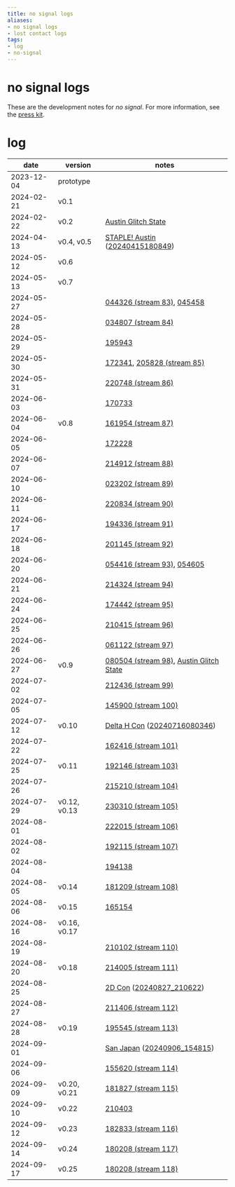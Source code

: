 ```yaml
---
title: no signal logs
aliases:
- no signal logs
- lost contact logs
tags:
- log
- no-signal
---
```


# no signal logs

These are the development notes for _no signal_. For more information, see the [press kit](../press-kits/no-signal.md).

# log

| date | version | notes |
|------|---------|-------|
| <span class="timestamp">2023-12-04</span> | prototype ||
| <span class="timestamp">2024-02-21</span> | v0.1 ||
| <span class="timestamp">2024-02-22</span> | v0.2 | [Austin Glitch State](austin-glitch-state.md) |
| <span class="timestamp">2024-04-13</span> | v0.4, v0.5 | [STAPLE! Austin](staple-austin.md) ([20240415180849](../blog/20240415180849.md)) |
| <span class="timestamp">2024-05-12</span> | v0.6 ||
| <span class="timestamp">2024-05-13</span> | v0.7 ||
| <span class="timestamp">2024-05-27</span> || [044326 (stream 83)](../entries/20240528_044326.md), [045458](../entries/20240528_045458.md) |
| <span class="timestamp">2024-05-28</span> || [034807 (stream 84)](../entries/20240529_034807.md) |
| <span class="timestamp">2024-05-29</span> || [195943](../entries/20240529_195943.md) |
| <span class="timestamp">2024-05-30</span> || [172341](../entries/20240530_172341.md), [205828 (stream 85)](../entries/20240530_205828.md) |
| <span class="timestamp">2024-05-31</span> || [220748 (stream 86)](../entries/20240531_220748.md) |
| <span class="timestamp">2024-06-03</span> || [170733](../entries/20240603_170733.md) |
| <span class="timestamp">2024-06-04</span> | v0.8 | [161954 (stream 87)](../entries/20240604_161954.md) |
| <span class="timestamp">2024-06-05</span> || [172228](../entries/20240605_172228.md) |
| <span class="timestamp">2024-06-07</span> || [214912 (stream 88)](../entries/20240607_214912.md) |
| <span class="timestamp">2024-06-10</span> || [023202 (stream 89)](../entries/20240611_023202.md) |
| <span class="timestamp">2024-06-11</span> || [220834 (stream 90)](../entries/20240611_220834.md) |
| <span class="timestamp">2024-06-17</span> || [194336 (stream 91)](../entries/20240617_194336.md) |
| <span class="timestamp">2024-06-18</span> || [201145 (stream 92)](../entries/20240618_201145.md) |
| <span class="timestamp">2024-06-20</span> || [054416 (stream 93)](../entries/20240621_054416.md), [054605](../entries/20240621_054605.md) |
| <span class="timestamp">2024-06-21</span> || [214324 (stream 94)](../entries/20240621_214324.md) |
| <span class="timestamp">2024-06-24</span> || [174442 (stream 95)](../entries/20240625_174442.md) |
| <span class="timestamp">2024-06-25</span> || [210415 (stream 96)](../entries/20240625_210415.md) |
| <span class="timestamp">2024-06-26</span> || [061122 (stream 97)](../entries/20240627_061122.md) |
| <span class="timestamp">2024-06-27</span> | v0.9 | [080504 (stream 98)](../entries/20240629_080504.md), [Austin Glitch State](austin-glitch-state.md) |
| <span class="timestamp">2024-07-02</span> || [212436 (stream 99)](../entries/20240702_212436.md) |
| <span class="timestamp">2024-07-05</span> || [145900 (stream 100)](../entries/20240705_145900.md) |
| <span class="timestamp">2024-07-12</span> | v0.10 | [Delta H Con](delta-h-con.md) ([20240716080346](../blog/20240716080346.md)) |
| <span class="timestamp">2024-07-22</span> || [162416 (stream 101)](../entries/20240722_162416.md) |
| <span class="timestamp">2024-07-25</span> | v0.11 | [192146 (stream 103)](../entries/20240725_192146.md) |
| <span class="timestamp">2024-07-26</span> || [215210 (stream 104)](../entries/20240726_215210.md) |
| <span class="timestamp">2024-07-29</span> | v0.12, v0.13 | [230310 (stream 105)](../entries/20240729_230310.md) |
| <span class="timestamp">2024-08-01</span> || [222015 (stream 106)](../entries/20240801_222015.md) |
| <span class="timestamp">2024-08-02</span> || [192115 (stream 107)](../entries/20240802_192115.md) |
| <span class="timestamp">2024-08-04</span> || [194138](../entries/20240804_194138.md) |
| <span class="timestamp">2024-08-05</span> | v0.14 | [181209 (stream 108)](../entries/20240805_181209.md) |
| <span class="timestamp">2024-08-06</span> | v0.15 | [165154](../entries/20240806_165154.md) |
| <span class="timestamp">2024-08-16</span> | v0.16, v0.17 ||
| <span class="timestamp">2024-08-19</span> || [210102 (stream 110)](../entries/20240819_210102.md) |
| <span class="timestamp">2024-08-20</span> | v0.18 | [214005 (stream 111)](../entries/20240820_214005.md) |
| <span class="timestamp">2024-08-25</span> || [2D Con](2d-con.md) ([20240827_210622](../entries/20240827_210622.md)) |
| <span class="timestamp">2024-08-27</span> || [211406 (stream 112)](../entries/20240827_211406.md) |
| <span class="timestamp">2024-08-28</span> | v0.19 | [195545 (stream 113)](../entries/20240828_195545.md) |
| <span class="timestamp">2024-09-01</span> || [San Japan](san-japan.md) ([20240906_154815](../entries/20240906_154815.md)) |
| <span class="timestamp">2024-09-06</span> || [155620 (stream 114)](../entries/20240906_155620.md) |
| <span class="timestamp">2024-09-09</span> | v0.20, v0.21 | [181827 (stream 115)](../entries/20240909_181827.md) |
| <span class="timestamp">2024-09-10</span> | v0.22 | [210403](../entries/20240910_210403.md) |
| <span class="timestamp">2024-09-12</span> | v0.23 | [182833 (stream 116)](../entries/20240912_182833.md) |
| <span class="timestamp">2024-09-14</span> | v0.24 | [180208 (stream 117)](../entries/20240914_180208.md) |
| <span class="timestamp">2024-09-17</span> | v0.25 | [180208 (stream 118)](20240917_220405.md) |
